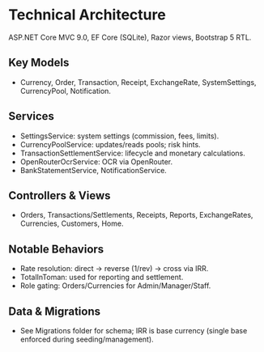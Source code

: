 # Technical Architecture

ASP.NET Core MVC 9.0, EF Core (SQLite), Razor views, Bootstrap 5 RTL.

## Key Models
- Currency, Order, Transaction, Receipt, ExchangeRate, SystemSettings, CurrencyPool, Notification.

## Services
- SettingsService: system settings (commission, fees, limits).
- CurrencyPoolService: updates/reads pools; risk hints.
- TransactionSettlementService: lifecycle and monetary calculations.
- OpenRouterOcrService: OCR via OpenRouter.
- BankStatementService, NotificationService.

## Controllers & Views
- Orders, Transactions/Settlements, Receipts, Reports, ExchangeRates, Currencies, Customers, Home.

## Notable Behaviors
- Rate resolution: direct → reverse (1/rev) → cross via IRR.
- TotalInToman: used for reporting and settlement.
- Role gating: Orders/Currencies for Admin/Manager/Staff.

## Data & Migrations
- See Migrations folder for schema; IRR is base currency (single base enforced during seeding/management).
